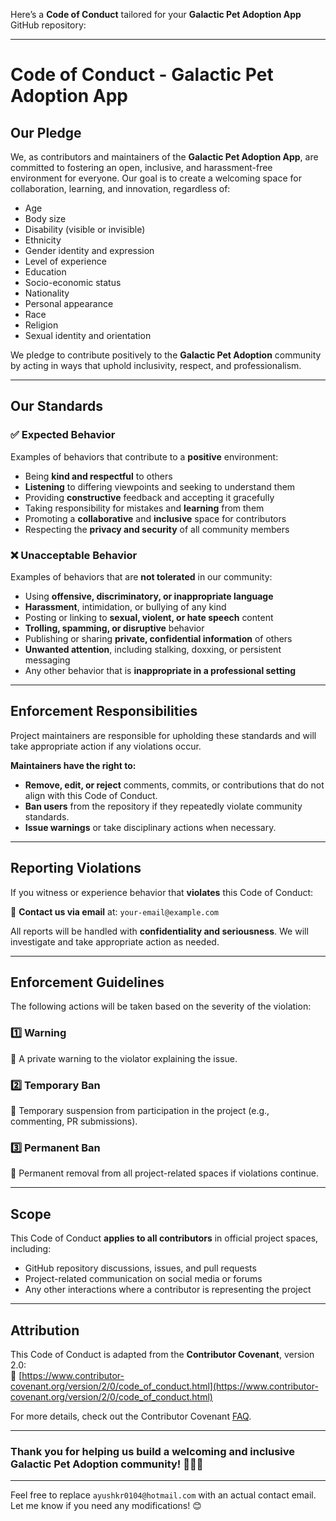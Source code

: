 Here’s a **Code of Conduct** tailored for your **Galactic Pet Adoption App** GitHub repository:

---

# Code of Conduct - Galactic Pet Adoption App

## Our Pledge  

We, as contributors and maintainers of the **Galactic Pet Adoption App**, are committed to fostering an open, inclusive, and harassment-free environment for everyone. Our goal is to create a welcoming space for collaboration, learning, and innovation, regardless of:  

- Age  
- Body size  
- Disability (visible or invisible)  
- Ethnicity  
- Gender identity and expression  
- Level of experience  
- Education  
- Socio-economic status  
- Nationality  
- Personal appearance  
- Race  
- Religion  
- Sexual identity and orientation  

We pledge to contribute positively to the **Galactic Pet Adoption** community by acting in ways that uphold inclusivity, respect, and professionalism.  

---

## Our Standards  

### ✅ Expected Behavior  

Examples of behaviors that contribute to a **positive** environment:  

- Being **kind and respectful** to others  
- **Listening** to differing viewpoints and seeking to understand them  
- Providing **constructive** feedback and accepting it gracefully  
- Taking responsibility for mistakes and **learning** from them  
- Promoting a **collaborative** and **inclusive** space for contributors  
- Respecting the **privacy and security** of all community members  

### ❌ Unacceptable Behavior  

Examples of behaviors that are **not tolerated** in our community:  

- Using **offensive, discriminatory, or inappropriate language**  
- **Harassment**, intimidation, or bullying of any kind  
- Posting or linking to **sexual, violent, or hate speech** content  
- **Trolling, spamming, or disruptive** behavior  
- Publishing or sharing **private, confidential information** of others  
- **Unwanted attention**, including stalking, doxxing, or persistent messaging  
- Any other behavior that is **inappropriate in a professional setting**  

---

## Enforcement Responsibilities  

Project maintainers are responsible for upholding these standards and will take appropriate action if any violations occur.  

**Maintainers have the right to:**  
- **Remove, edit, or reject** comments, commits, or contributions that do not align with this Code of Conduct.  
- **Ban users** from the repository if they repeatedly violate community standards.  
- **Issue warnings** or take disciplinary actions when necessary.  

---

## Reporting Violations  

If you witness or experience behavior that **violates** this Code of Conduct:  

📧 **Contact us via email** at: `your-email@example.com`  

All reports will be handled with **confidentiality and seriousness**. We will investigate and take appropriate action as needed.  

---

## Enforcement Guidelines  

The following actions will be taken based on the severity of the violation:  

### **1️⃣ Warning**  
🚨 A private warning to the violator explaining the issue.  

### **2️⃣ Temporary Ban**  
🚨 Temporary suspension from participation in the project (e.g., commenting, PR submissions).  

### **3️⃣ Permanent Ban**  
🚨 Permanent removal from all project-related spaces if violations continue.  

---

## Scope  

This Code of Conduct **applies to all contributors** in official project spaces, including:  

- GitHub repository discussions, issues, and pull requests  
- Project-related communication on social media or forums  
- Any other interactions where a contributor is representing the project  

---

## Attribution  

This Code of Conduct is adapted from the **Contributor Covenant**, version 2.0:  
🔗 [https://www.contributor-covenant.org/version/2/0/code_of_conduct.html](https://www.contributor-covenant.org/version/2/0/code_of_conduct.html)  

For more details, check out the Contributor Covenant [FAQ](https://www.contributor-covenant.org/faq).  

---

### Thank you for helping us build a **welcoming** and **inclusive** Galactic Pet Adoption community! 🚀🐾💫

---

Feel free to replace `ayushkr0104@hotmail.com` with an actual contact email. Let me know if you need any modifications! 😊
